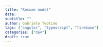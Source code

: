 ```yaml
---
title: "Resume model"
date:
subtitle: ""
author: Gabriele Teotino
tags: ["angular", "typescript", "firebase"]
categories: ["dev"]
draft: true
---
```


<!--more-->
